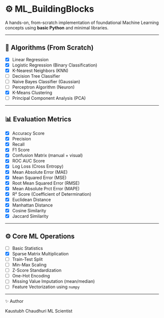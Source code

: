 # ⚙️ ML_BuildingBlocks

A hands-on, from-scratch implementation of foundational Machine Learning concepts using **basic Python** and minimal libraries.

---

## 🧠 Algorithms (From Scratch)

- [x] Linear Regression
- [x] Logistic Regression (Binary Classification)
- [x] K-Nearest Neighbors (KNN)
- [ ] Decision Tree Classifier
- [ ] Naive Bayes Classifier (Gaussian)
- [ ] Perceptron Algorithm (Neuron)
- [x] K-Means Clustering
- [ ] Principal Component Analysis (PCA)

---

## 📊 Evaluation Metrics

- [x] Accuracy Score
- [x] Precision
- [x] Recall
- [x] F1 Score
- [x] Confusion Matrix (manual + visual)
- [x] ROC AUC Score
- [x] Log Loss (Cross Entropy)
- [x] Mean Absolute Error (MAE)
- [x] Mean Squared Error (MSE)
- [x] Root Mean Squared Error (RMSE)
- [x] Mean Absolute Prct Error (MAPE)
- [x] R² Score (Coefficient of Determination)
- [x] Euclidean Distance
- [x] Manhattan Distance
- [x] Cosine Similarity
- [x] Jaccard Similarity

---

## ⚙️ Core ML Operations

- [ ] Basic Statistics
- [x] Sparse Matrix Multiplication
- [ ] Train-Test Split
- [ ] Min-Max Scaling
- [ ] Z-Score Standardization
- [ ] One-Hot Encoding
- [ ] Missing Value Imputation (mean/median)
- [ ] Feature Vectorization using `numpy`

---

✨ Author

Kaustubh Chaudhuri
ML Scientist
